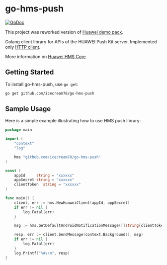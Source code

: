 # go-hms-push

[![GoDoc](https://godoc.org/github.com/icecream78/go-hms-push?status.svg)](https://godoc.org/github.com/icecream78/go-hms-push)

This project was reworked version of [Huawei demo pack](https://github.com/HMS-Core/hms-push-serverdemo-go).

Golang client library for APIs of the HUAWEI Push Kit server. Implemented only [HTTP client](https://developer.huawei.com/consumer/en/doc/development/HMS-References/push-sendapi#h1-1576155232538).

More information on [Huawei HMS Core](https://developer.huawei.com/consumer/en/doc/overview/HMS-4-0)

## Getting Started

To install go-hms-push, use `go get`:

```bash
go get github.com/icecream78/go-hms-push
```

## Sample Usage

Here is a simple example illustrating how to use HMS push library:

```go
package main

import (
	"context"
	"log"

	hms "github.com/icecream78/go-hms-push"
)

const (
	appId     string = "xxxxxx"
	appSecret string = "xxxxxx"
	clientToken  string = "xxxxxx"
)

func main() {
	client, err := hms.NewHuaweiClient(appId, appSecret)
	if err != nil {
		log.Fatal(err)
	}

	msg := hms.GetDefaultAndroidNotificationMessage([]string{clientToken})

	resp, err := client.SendMessage(context.Background(), msg)
	if err != nil {
		log.Fatal(err)
	}
	log.Printf("%#v\n", resp)
}

```
